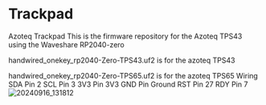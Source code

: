 # Trackpad
Azoteq Trackpad
This is the firmware repository for the Azoteq TPS43 using the Waveshare RP2040-zero


handwired_onekey_rp2040-Zero-TPS43.uf2 is for the azoteq TPS43

handwired_onekey_rp2040-Zero-TPS65.uf2 is for the azoteq TPS65
Wiring
SDA  Pin 2
SCL  Pin 3
3V3  Pin 3V3
GND  Pin Ground
RST  Pin 27
RDY  Pin 7
![20240916_131812](https://github.com/user-attachments/assets/e6358aa4-0afc-487e-a3cf-e1757ad2806d)


